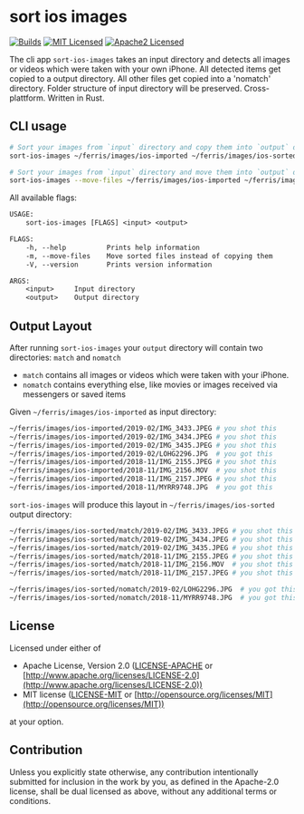 # sort ios images

[![Builds](https://github.com/denisbrodbeck/sort-ios-images/workflows/CI/badge.svg)](https://github.com/denisbrodbeck/sort-ios-images/actions?query=workflow%3ACI)
[![MIT Licensed](https://img.shields.io/badge/license-MIT-blue.svg)](./LICENSE-MIT)
[![Apache2 Licensed](https://img.shields.io/badge/license-Apache2-blue.svg)](./LICENSE-APACHE)

The cli app `sort-ios-images` takes an input directory and detects all images or videos which were taken with your own iPhone. All detected items get copied to a output directory. All other files get copied into a 'nomatch' directory. Folder structure of input directory will be preserved. Cross-plattform. Written in Rust.

## CLI usage

```bash
# Sort your images from `input` directory and copy them into `output` directory
sort-ios-images ~/ferris/images/ios-imported ~/ferris/images/ios-sorted

# Sort your images from `input` directory and move them into `output` directory -- really fast
sort-ios-images --move-files ~/ferris/images/ios-imported ~/ferris/images/ios-sorted
```

All available flags:

```txt
USAGE:
    sort-ios-images [FLAGS] <input> <output>

FLAGS:
    -h, --help          Prints help information
    -m, --move-files    Move sorted files instead of copying them
    -V, --version       Prints version information

ARGS:
    <input>     Input directory
    <output>    Output directory
```

## Output Layout

After running `sort-ios-images` your `output` directory will contain two directories: `match` and `nomatch`

- `match` contains all images or videos which were taken with your iPhone.
- `nomatch` contains everything else, like movies or images received via messengers or saved items

Given `~/ferris/images/ios-imported` as input directory:

```bash
~/ferris/images/ios-imported/2019-02/IMG_3433.JPEG # you shot this
~/ferris/images/ios-imported/2019-02/IMG_3434.JPEG # you shot this
~/ferris/images/ios-imported/2019-02/IMG_3435.JPEG # you shot this
~/ferris/images/ios-imported/2019-02/LOHG2296.JPG  # you got this
~/ferris/images/ios-imported/2018-11/IMG_2155.JPEG # you shot this
~/ferris/images/ios-imported/2018-11/IMG_2156.MOV  # you shot this
~/ferris/images/ios-imported/2018-11/IMG_2157.JPEG # you shot this
~/ferris/images/ios-imported/2018-11/MYRR9748.JPG  # you got this
```

`sort-ios-images` will produce this layout in `~/ferris/images/ios-sorted` output directory:

```bash
~/ferris/images/ios-sorted/match/2019-02/IMG_3433.JPEG # you shot this
~/ferris/images/ios-sorted/match/2019-02/IMG_3434.JPEG # you shot this
~/ferris/images/ios-sorted/match/2019-02/IMG_3435.JPEG # you shot this
~/ferris/images/ios-sorted/match/2018-11/IMG_2155.JPEG # you shot this
~/ferris/images/ios-sorted/match/2018-11/IMG_2156.MOV  # you shot this
~/ferris/images/ios-sorted/match/2018-11/IMG_2157.JPEG # you shot this

~/ferris/images/ios-sorted/nomatch/2019-02/LOHG2296.JPG  # you got this
~/ferris/images/ios-sorted/nomatch/2018-11/MYRR9748.JPG  # you got this
```

## License

Licensed under either of

- Apache License, Version 2.0
   ([LICENSE-APACHE](LICENSE-APACHE) or [http://www.apache.org/licenses/LICENSE-2.0](http://www.apache.org/licenses/LICENSE-2.0))
- MIT license
   ([LICENSE-MIT](LICENSE-MIT) or [http://opensource.org/licenses/MIT](http://opensource.org/licenses/MIT))

at your option.

## Contribution

Unless you explicitly state otherwise, any contribution intentionally submitted
for inclusion in the work by you, as defined in the Apache-2.0 license, shall be
dual licensed as above, without any additional terms or conditions.
